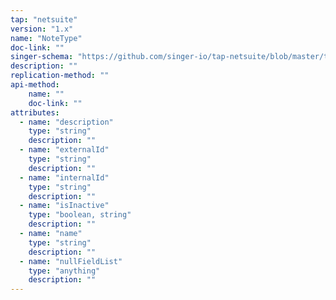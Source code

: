 ```yaml
---
tap: "netsuite"
version: "1.x"
name: "NoteType"
doc-link: ""
singer-schema: "https://github.com/singer-io/tap-netsuite/blob/master/tap_netsuite/schemas/NoteType.json"
description: ""
replication-method: ""
api-method:
    name: ""
    doc-link: ""
attributes:
  - name: "description"
    type: "string"
    description: ""
  - name: "externalId"
    type: "string"
    description: ""
  - name: "internalId"
    type: "string"
    description: ""
  - name: "isInactive"
    type: "boolean, string"
    description: ""
  - name: "name"
    type: "string"
    description: ""
  - name: "nullFieldList"
    type: "anything"
    description: ""
---
```

